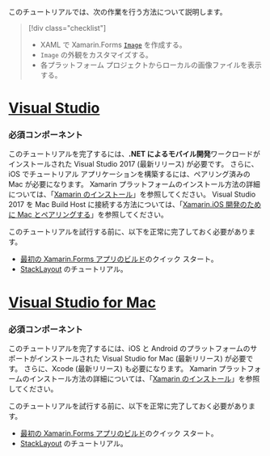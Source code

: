 このチュートリアルでは、次の作業を行う方法について説明します。

> [!div class="checklist"]
> - XAML で Xamarin.Forms [`Image`](xref:Xamarin.Forms.Image) を作成する。
> - `Image` の外観をカスタマイズする。
> - 各プラットフォーム プロジェクトからローカルの画像ファイルを表示する。

# <a name="visual-studiotabvswin"></a>[Visual Studio](#tab/vswin)

### <a name="prerequisites"></a>必須コンポーネント

このチュートリアルを完了するには、**.NET によるモバイル開発**ワークロードがインストールされた Visual Studio 2017 (最新リリース) が必要です。 さらに、iOS でチュートリアル アプリケーションを構築するには、ペアリング済みの Mac が必要になります。 Xamarin プラットフォームのインストール方法の詳細については、「[Xamarin のインストール](~/get-started/installation/index.md)」を参照してください。 Visual Studio 2017 を Mac Build Host に接続する方法については、「[Xamarin.iOS 開発のために Mac とペアリングする](~/ios/get-started/installation/windows/connecting-to-mac/index.md)」を参照してください。

このチュートリアルを試行する前に、以下を正常に完了しておく必要があります。

- [最初の Xamarin.Forms アプリのビルド](~/get-started/first-app/index.md)のクイック スタート。
- [StackLayout](~/get-started/tutorials/stacklayout/index.yml) のチュートリアル。

# <a name="visual-studio-for-mactabvsmac"></a>[Visual Studio for Mac](#tab/vsmac)

### <a name="prerequisites"></a>必須コンポーネント

このチュートリアルを完了するには、iOS と Android のプラットフォームのサポートがインストールされた Visual Studio for Mac (最新リリース) が必要です。 さらに、Xcode (最新リリース) も必要になります。 Xamarin プラットフォームのインストール方法の詳細については、「[Xamarin のインストール](~/get-started/installation/index.md)」を参照してください。

このチュートリアルを試行する前に、以下を正常に完了しておく必要があります。

- [最初の Xamarin.Forms アプリのビルド](~/get-started/first-app/index.md)のクイック スタート。
- [StackLayout](~/get-started/tutorials/stacklayout/index.yml) のチュートリアル。
